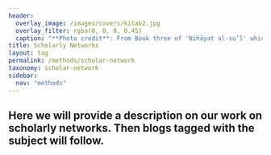 ```yaml
---
header:
  overlay_image: /images/covers/kitab2.jpg
  overlay_filter: rgba(0, 0, 0, 0.45)
  caption: "**Photo credit**: From Book three of 'Nihāyat al-su’l' which gives instructions on using lances. Dated 773/1371 (Add. MS. 18866, f. 113r)"
title: Scholarly Networks
layout: tag
permalink: /methods/scholar-network
taxonomy: scholar-network
sidebar:
  nav: "methods"
---
```


## Here we will provide a description on our work on scholarly networks. Then blogs tagged with the subject will follow.